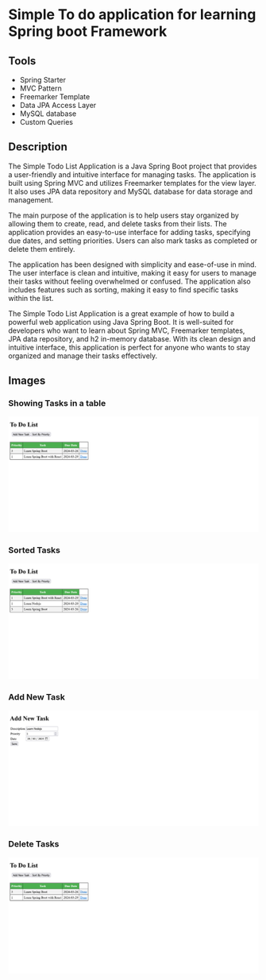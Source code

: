 # Simple To do application for learning Spring boot Framework

## Tools

- Spring Starter
- MVC Pattern
- Freemarker Template
- Data JPA Access Layer
- MySQL database
- Custom Queries

## Description

The Simple Todo List Application is a Java Spring Boot project that provides a user-friendly and intuitive interface for managing tasks. The application is built using Spring MVC and utilizes Freemarker templates for the view layer. It also uses JPA data repository and MySQL database for data storage and management.

The main purpose of the application is to help users stay organized by allowing them to create, read, and delete tasks from their lists. The application provides an easy-to-use interface for adding tasks, specifying due dates, and setting priorities. Users can also mark tasks as completed or delete them entirely.

The application has been designed with simplicity and ease-of-use in mind. The user interface is clean and intuitive, making it easy for users to manage their tasks without feeling overwhelmed or confused. The application also includes features such as sorting, making it easy to find specific tasks within the list.

The Simple Todo List Application is a great example of how to build a powerful web application using Java Spring Boot. It is well-suited for developers who want to learn about Spring MVC, Freemarker templates, JPA data repository, and h2 in-memory database. With its clean design and intuitive interface, this application is perfect for anyone who wants to stay organized and manage their tasks effectively.

## Images

### Showing Tasks in a table

![Showing Data](image.png)

### Sorted Tasks

![Sorted Tasks](image-2.png)

### Add New Task

![Add New Task](image-1.png)

### Delete Tasks

![Delete Task](image-3.png)
